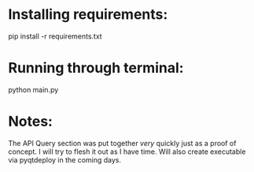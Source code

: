 # Installing requirements:
pip install -r requirements.txt

# Running through terminal:
python main.py

# Notes:
The API Query section was put together *very* quickly just as a proof of concept. I will try to flesh it out as I have time. Will also create executable via pyqtdeploy in the coming days.
